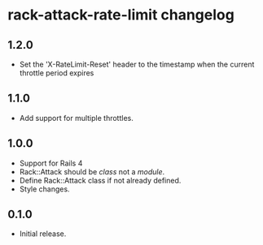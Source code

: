 # rack-attack-rate-limit changelog

## 1.2.0

* Set the 'X-RateLimit-Reset' header to the timestamp when the current throttle period expires

## 1.1.0

* Add support for multiple throttles.

## 1.0.0

* Support for Rails 4
* Rack::Attack should be *class* not a *module*.
* Define Rack::Attack class if not already defined.
* Style changes.

## 0.1.0

* Initial release.